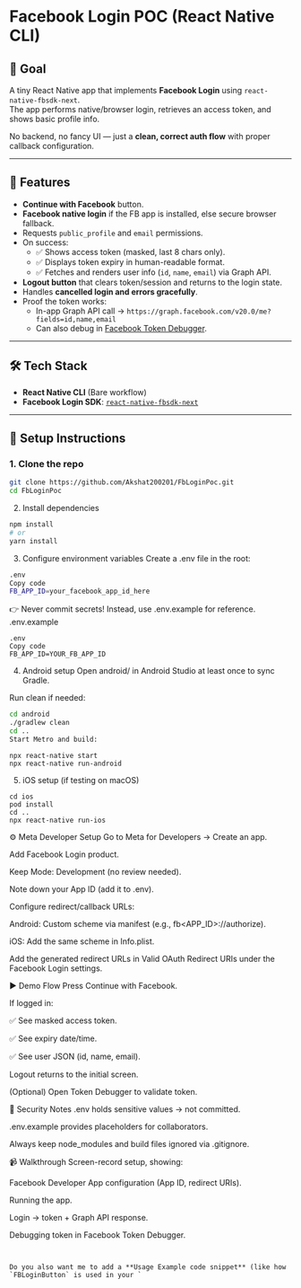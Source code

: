 # Facebook Login POC (React Native CLI)

## 📌 Goal
A tiny React Native app that implements **Facebook Login** using `react-native-fbsdk-next`.  
The app performs native/browser login, retrieves an access token, and shows basic profile info.

No backend, no fancy UI — just a **clean, correct auth flow** with proper callback configuration.

---

## 🚀 Features
- **Continue with Facebook** button.
- **Facebook native login** if the FB app is installed, else secure browser fallback.
- Requests `public_profile` and `email` permissions.
- On success:
  - ✅ Shows access token (masked, last 8 chars only).
  - ✅ Displays token expiry in human-readable format.
  - ✅ Fetches and renders user info (`id`, `name`, `email`) via Graph API.
- **Logout button** that clears token/session and returns to the login state.
- Handles **cancelled login and errors gracefully**.
- Proof the token works:
  - In-app Graph API call → `https://graph.facebook.com/v20.0/me?fields=id,name,email`
  - Can also debug in [Facebook Token Debugger](https://developers.facebook.com/tools/debug/accesstoken).

---

## 🛠️ Tech Stack
- **React Native CLI** (Bare workflow)
- **Facebook Login SDK**: [`react-native-fbsdk-next`](https://github.com/thebergamo/react-native-fbsdk-next)

---



## 🔧 Setup Instructions

### 1. Clone the repo
```sh
git clone https://github.com/Akshat200201/FbLoginPoc.git
cd FbLoginPoc
```
2. Install dependencies
```sh
npm install
# or
yarn install
```
3. Configure environment variables
Create a .env file in the root:
```sh
.env
Copy code
FB_APP_ID=your_facebook_app_id_here
```
👉 Never commit secrets!
Instead, use .env.example for reference.
.env.example
```
.env
Copy code
FB_APP_ID=YOUR_FB_APP_ID
```
4. Android setup
Open android/ in Android Studio at least once to sync Gradle.

Run clean if needed:

```sh
cd android
./gradlew clean
cd ..
Start Metro and build:
```
```
npx react-native start
npx react-native run-android
```
5. iOS setup (if testing on macOS)

```
cd ios
pod install
cd ..
npx react-native run-ios
```

⚙️ Meta Developer Setup
Go to Meta for Developers → Create an app.

Add Facebook Login product.

Keep Mode: Development (no review needed).

Note down your App ID (add it to .env).

Configure redirect/callback URLs:

Android: Custom scheme via manifest (e.g., fb<APP_ID>://authorize).

iOS: Add the same scheme in Info.plist.

Add the generated redirect URLs in Valid OAuth Redirect URIs under the Facebook Login settings.

▶️ Demo Flow
Press Continue with Facebook.

If logged in:

✅ See masked access token.

✅ See expiry date/time.

✅ See user JSON (id, name, email).

Logout returns to the initial screen.

(Optional) Open Token Debugger to validate token.

🧹 Security Notes
.env holds sensitive values → not committed.

.env.example provides placeholders for collaborators.

Always keep node_modules and build files ignored via .gitignore.

📹 Walkthrough
Screen-record setup, showing:

Facebook Developer App configuration (App ID, redirect URIs).

Running the app.

Login → token + Graph API response.

Debugging token in Facebook Token Debugger.

```pgsql


Do you also want me to add a **Usage Example code snippet** (like how `FBLoginButton` is used in your `
```
